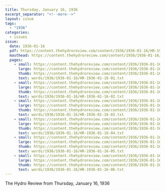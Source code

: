 ```yaml
---
title: Thursday, January 16, 1936
excerpt_separator: "<!--more-->"
layout: issue
tags:
  - "1936"
categories:
  - issues
issue:
  date: 1936-01-16
  pdf: https://content.thehydroreview.com/content/1936/1936-01-16/HR-1936-01-16.pdf
  masthead: https://content.thehydroreview.com/content/1936/1936-01-16/masthead/HR-1936-01-16.jpg
  pages:
    - small: https://content.thehydroreview.com/content/1936/1936-01-16/small/HR-1936-01-16-01.jpg
      large: https://content.thehydroreview.com/content/1936/1936-01-16/large/HR-1936-01-16-01.jpg
      thumb: https://content.thehydroreview.com/content/1936/1936-01-16/thumbnails/HR-1936-01-16-01.jpg
      text: words/1936/1936-01-16/HR-1936-01-16-01.txt
    - small: https://content.thehydroreview.com/content/1936/1936-01-16/small/HR-1936-01-16-02.jpg
      large: https://content.thehydroreview.com/content/1936/1936-01-16/large/HR-1936-01-16-02.jpg
      thumb: https://content.thehydroreview.com/content/1936/1936-01-16/thumbnails/HR-1936-01-16-02.jpg
      text: words/1936/1936-01-16/HR-1936-01-16-02.txt
    - small: https://content.thehydroreview.com/content/1936/1936-01-16/small/HR-1936-01-16-03.jpg
      large: https://content.thehydroreview.com/content/1936/1936-01-16/large/HR-1936-01-16-03.jpg
      thumb: https://content.thehydroreview.com/content/1936/1936-01-16/thumbnails/HR-1936-01-16-03.jpg
      text: words/1936/1936-01-16/HR-1936-01-16-03.txt
    - small: https://content.thehydroreview.com/content/1936/1936-01-16/small/HR-1936-01-16-04.jpg
      large: https://content.thehydroreview.com/content/1936/1936-01-16/large/HR-1936-01-16-04.jpg
      thumb: https://content.thehydroreview.com/content/1936/1936-01-16/thumbnails/HR-1936-01-16-04.jpg
      text: words/1936/1936-01-16/HR-1936-01-16-04.txt
    - small: https://content.thehydroreview.com/content/1936/1936-01-16/small/HR-1936-01-16-05.jpg
      large: https://content.thehydroreview.com/content/1936/1936-01-16/large/HR-1936-01-16-05.jpg
      thumb: https://content.thehydroreview.com/content/1936/1936-01-16/thumbnails/HR-1936-01-16-05.jpg
      text: words/1936/1936-01-16/HR-1936-01-16-05.txt
    - small: https://content.thehydroreview.com/content/1936/1936-01-16/small/HR-1936-01-16-06.jpg
      large: https://content.thehydroreview.com/content/1936/1936-01-16/large/HR-1936-01-16-06.jpg
      thumb: https://content.thehydroreview.com/content/1936/1936-01-16/thumbnails/HR-1936-01-16-06.jpg
      text: words/1936/1936-01-16/HR-1936-01-16-06.txt
---
```


The Hydro Review from Thursday, January 16, 1936

<!--more-->

